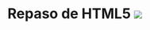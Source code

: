 # Repaso de HTML5  <img src=https://icons-for-free.com/download-icon-html+html5+icon-1320185152054921895_0.svg>

